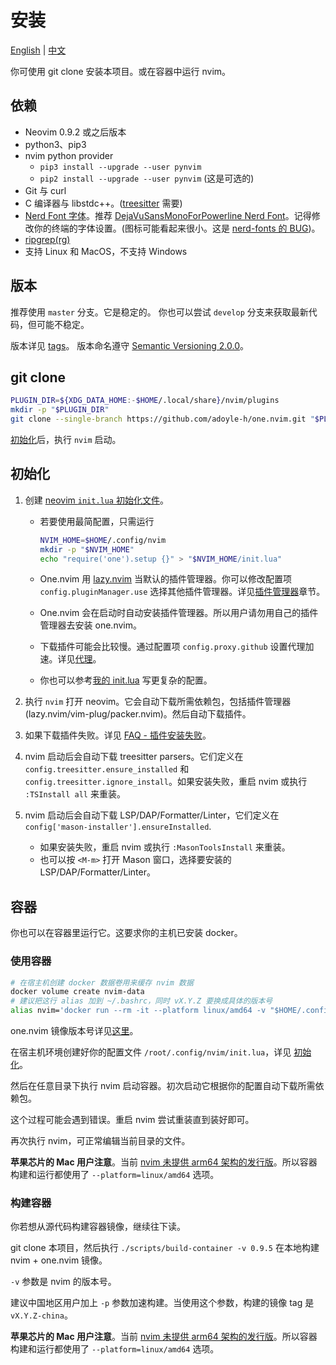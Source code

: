# 安装

[English](./install-and-init.md) | [中文](./install-and-init.zh.md)

你可使用 git clone 安装本项目。或在容器中运行 nvim。

## 依赖

- Neovim 0.9.2 或之后版本
- python3、pip3
- nvim python provider
  - `pip3 install --upgrade --user pynvim`
  - `pip2 install --upgrade --user pynvim` (这是可选的)
- Git 与 curl
- C 编译器与 libstdc++。([treesitter](https://github.com/nvim-treesitter/nvim-treesitter#requirements) 需要)
- [Nerd Font 字体][Nerd Font]。推荐 [DejaVuSansMonoForPowerline Nerd Font][font]。记得修改你的终端的字体设置。(图标可能看起来很小。这是 [nerd-fonts 的 BUG](https://github.com/ryanoasis/nerd-fonts/issues/1061))。
- [ripgrep(rg)](https://github.com/BurntSushi/ripgrep)
- 支持 Linux 和 MacOS，不支持 Windows

## 版本

推荐使用 `master` 分支。它是稳定的。
你也可以尝试 `develop` 分支来获取最新代码，但可能不稳定。

版本详见 [tags][]。
版本命名遵守 [Semantic Versioning 2.0.0](http://semver.org/spec/v2.0.0.html)。

## git clone

```sh
PLUGIN_DIR=${XDG_DATA_HOME:-$HOME/.local/share}/nvim/plugins
mkdir -p "$PLUGIN_DIR"
git clone --single-branch https://github.com/adoyle-h/one.nvim.git "$PLUGIN_DIR"/one.nvim
```

[初始化](#初始化)后，执行 `nvim` 启动。

## 初始化

1. 创建 [neovim `init.lua` 初始化文件](https://neovim.io/doc/user/lua-guide.html#lua-guide-config)。

    - 若要使用最简配置，只需运行

      ```sh
      NVIM_HOME=$HOME/.config/nvim
      mkdir -p "$NVIM_HOME"
      echo "require('one').setup {}" > "$NVIM_HOME/init.lua"
      ```

    - One.nvim 用 [lazy.nvim][] 当默认的插件管理器。你可以修改配置项 `config.pluginManager.use` 选择其他插件管理器。详见[插件管理器](../README.zh.md#插件管理器)章节。
    - One.nvim 会在启动时自动安装插件管理器。所以用户请勿用自己的插件管理器去安装 one.nvim。
    - 下载插件可能会比较慢。通过配置项 `config.proxy.github` 设置代理加速。详见[代理](./usage/proxy.zh.md)。
    - 你也可以参考[我的 init.lua][init.lua] 写更复杂的配置。

2. 执行 `nvim` 打开 neovim。它会自动下载所需依赖包，包括插件管理器 (lazy.nvim/vim-plug/packer.nvim)。然后自动下载插件。

3. 如果下载插件失败。详见 [FAQ - 插件安装失败](./faq/install-failed.zh.md#插件安装失败)。

4. nvim 启动后会自动下载 treesitter parsers。它们定义在 `config.treesitter.ensure_installed` 和 `config.treesitter.ignore_install`。如果安装失败，重启 nvim 或执行 `:TSInstall all` 来重装。

5. nvim 启动后会自动下载 LSP/DAP/Formatter/Linter，它们定义在 `config['mason-installer'].ensureInstalled`.

    - 如果安装失败，重启 nvim 或执行 `:MasonToolsInstall` 来重装。
    - 也可以按 `<M-m>` 打开 Mason 窗口，选择要安装的 LSP/DAP/Formatter/Linter。


## 容器

你也可以在容器里运行它。这要求你的主机已安装 docker。

### 使用容器

```sh
# 在宿主机创建 docker 数据卷用来缓存 nvim 数据
docker volume create nvim-data
# 建议把这行 alias 加到 ~/.bashrc，同时 vX.Y.Z 要换成具体的版本号
alias nvim='docker run --rm -it --platform linux/amd64 -v "$HOME/.config/nvim:/root/.config/nvim" -v "nvim-data:/root/.local/share/nvim" -v "$PWD:/app" adoyle/one.nvim:vX.Y.Z'
```

one.nvim 镜像版本号详见[这里](https://hub.docker.com/repository/docker/adoyle/one.nvim/general)。

在宿主机环境创建好你的配置文件 `/root/.config/nvim/init.lua`，详见 [初始化](#初始化)。

然后在任意目录下执行 nvim 启动容器。初次启动它根据你的配置自动下载所需依赖包。

这个过程可能会遇到错误。重启 nvim 尝试重装直到装好即可。

再次执行 nvim，可正常编辑当前目录的文件。

**苹果芯片的 Mac 用户注意**。当前 [nvim 未提供 arm64 架构的发行版][nvim-arm64-issue]。所以容器构建和运行都使用了 `--platform=linux/amd64` 选项。

### 构建容器

你若想从源代码构建容器镜像，继续往下读。

git clone 本项目，然后执行 `./scripts/build-container -v 0.9.5` 在本地构建 nvim + one.nvim 镜像。

`-v` 参数是 nvim 的版本号。

建议中国地区用户加上 `-p` 参数加速构建。当使用这个参数，构建的镜像 tag 是 `vX.Y.Z-china`。

**苹果芯片的 Mac 用户注意**。当前 [nvim 未提供 arm64 架构的发行版][nvim-arm64-issue]。所以容器构建和运行都使用了 `--platform=linux/amd64` 选项。


<!-- links -->

[tags]: https://github.com/adoyle-h/one.nvim/tags
[font]: https://github.com/ryanoasis/nerd-fonts/tree/master/patched-fonts/DejaVuSansMono
[Nerd Font]: https://github.com/ryanoasis/nerd-fonts
[mason.nvim]: https://github.com/williamboman/mason.nvim
[null-ls]: https://github.com/jose-elias-alvarez/null-ls.nvim
[nvim-lspconfig]: https://github.com/neovim/nvim-lspconfig
[init.lua]: https://github.com/adoyle-h/neovim-config/blob/master/init.lua
[packer.nvim]: https://github.com/wbthomason/packer.nvim
[treesitter]: https://github.com/nvim-treesitter/nvim-treesitter
[lazy.nvim]: https://github.com/folke/lazy.nvim
[nvim-arm64-issue]: https://github.com/neovim/neovim/issues/15143
